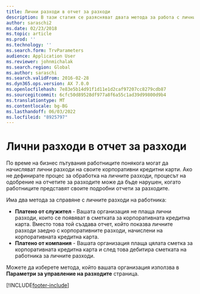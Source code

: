```yaml
---
title: Лични разходи в отчет за разходи
description: В тази статия се разясняват двата метода за работа с лични разходи на работник в Microsoft Dynamics 365 Финанси.
author: saraschi2
ms.date: 02/23/2018
ms.topic: article
ms.prod: ''
ms.technology: ''
ms.search.form: TrvParameters
audience: Application User
ms.reviewer: johnmichalak
ms.search.region: Global
ms.author: saraschi
ms.search.validFrom: 2016-02-28
ms.dyn365.ops.version: AX 7.0.0
ms.openlocfilehash: 7e83e5b14d91f1d11e1d2caf97207cc8279cdb87
ms.sourcegitcommit: 6cfc50d89528df977a8f6a55c1ad39d99800d9b4
ms.translationtype: MT
ms.contentlocale: bg-BG
ms.lasthandoff: 06/03/2022
ms.locfileid: "8925797"
---
```

# <a name="personal-expenses-on-an-expense-report"></a>Лични разходи в отчет за разходи

По време на бизнес пътувания работниците понякога могат да начисляват лични разходи на своите корпоративни кредитни карти. Ако не дефинирате процес за обработка на личните разходи, процесът на одобрение на отчетите за разходите може да бъде нарушен, когато работниците представят своите подробни отчети за разходите. 

Има два метода за справяне с личните разходи на работника:

- **Платено от служител** - Вашата организация не плаща лични разходи, които се появяват в сметката за корпоративната кредитна карта. Вместо това той създава отчет, който показва личните разходи заедно с корпоративните разходи, начислени на корпоративната кредитна карта.
- **Платено от компания** - Вашата организация плаща цялата сметка за корпоративната кредитна карта и след това дебитира сметката на работника за личните разходи.

Можете да изберете метода, който вашата организация използва в **Параметри за управление на разходите** страница.


[!INCLUDE[footer-include](../includes/footer-banner.md)]